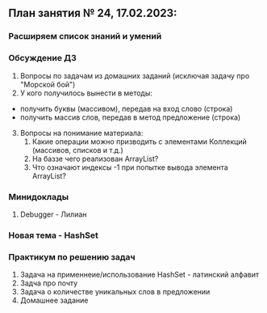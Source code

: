 ## План занятия № 24, 17.02.2023:

### Расширяем список знаний и умений

### Обсуждение ДЗ
1. Вопросы по задачам из домашних заданий (исключая задачу про "Морской бой")
2. У кого получилось вынести в методы:
- получить буквы (массивом), передав на вход слово (строка)
- получить массив слов, передав в метод предложение (строка)
3. Вопросы на понимание материала:
   1. Какие операции можно призводить с элементами Коллекций (массивов, списков и т.д.) 
   2. На баззе чего реализован ArrayList? 
   2. Что означают индексы -1 при попытке вывода элемента ArrayList? 

### Минидоклады
1. Debugger - Лилиан

### Новая тема - HashSet

### Практикум по решению задач
1. Задача на применнеие/использование HashSet - латинский алфавит
2. Задча про почту
2. Задача о количестве уникальных слов в предложении
3. Домашнее задание